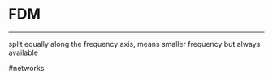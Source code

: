 # FDM
---
split equally along the frequency axis, means smaller frequency but always available

#networks 